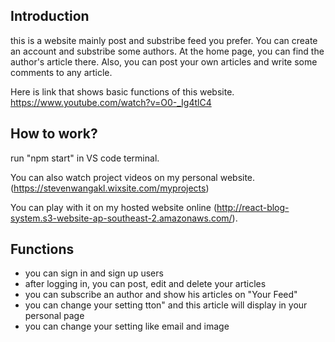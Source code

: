 ## Introduction

this is a website mainly post and substribe feed you prefer. You can create an account and substribe some authors. At the home page, you can find the author's article there. Also, you can post your own articles and write some comments to any article.

Here is link that shows basic functions of this website. https://www.youtube.com/watch?v=O0-_Ig4tlC4

## How to work?

run "npm start" in VS code terminal.

You can also watch project videos on my personal website.(https://stevenwangakl.wixsite.com/myprojects)

You can play with it on my hosted website online (http://react-blog-system.s3-website-ap-southeast-2.amazonaws.com/).

## Functions
- you can sign in and sign up users
- after logging in, you can post, edit and delete your articles
- you can subscribe an author and show his articles on "Your Feed"
- you can change your setting tton" and this article will display in your personal page 
- you can change your setting like email and image
